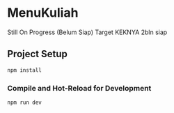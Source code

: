 # MenuKuliah

Still On Progress (Belum Siap)
Target KEKNYA 2bln siap

## Project Setup

```sh
npm install
```

### Compile and Hot-Reload for Development

```sh
npm run dev
```
